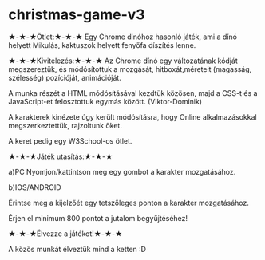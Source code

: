 # christmas-game-v3

★-★-★Ötlet:★-★-★
Egy Chrome dinóhoz hasonló játék, ami a dínó helyett Mikulás, kaktuszok helyett fenyőfa díszítés lenne. 

★-★-★Kivitelezés:★-★-★
Az Chrome dínó egy változatának kódját megszereztük, és módósítottuk a mozgását, hitboxát,méreteit (magasság, szélesség) pozícióját, animációját.

A munka részét a HTML módósításával kezdtük közösen, majd a CSS-t és a JavaScript-et felosztottuk egymás között. (Viktor-Dominik)

A karakterek kinézete úgy került módósításra, hogy Online alkalmazásokkal megszerkeztettük, rajzoltunk őket.

A keret pedig egy W3School-os ötlet.

★-★-★Játék utasítás:★-★-★

a)PC 
Nyomjon/kattintson meg egy gombot a karakter mozgatásához.

b)IOS/ANDROID

Érintse meg a kijelzőét egy tetszőleges ponton a karakter mozgatásához.

Érjen el minimum 800 pontot a jutalom begyűjtéséhez!



★-★-★Élvezze a játékot!★-★-★


A közös munkát élveztük mind a ketten :D

